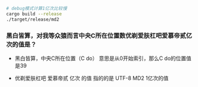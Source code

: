```bash
# debug模式计算1亿次比较慢
cargo build --release
./target/release/md2
```

### 黑白皆算，对我等众猿而言中央C所在位置数优剃爱肤杠吧爱慕帝贰亿次的值是？

* 黑白皆算，中央C所在位置（C do）
意思是从0开始索引，那么C do的位置值是39

* 优剃爱肤杠吧 爱慕帝贰 亿次 的值
指的的是 UTF-8 MD2 1亿次的值